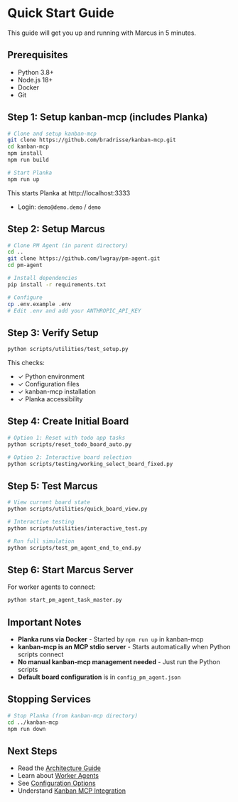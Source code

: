 # Quick Start Guide

This guide will get you up and running with Marcus in 5 minutes.

## Prerequisites

- Python 3.8+
- Node.js 18+
- Docker
- Git

## Step 1: Setup kanban-mcp (includes Planka)

```bash
# Clone and setup kanban-mcp
git clone https://github.com/bradrisse/kanban-mcp.git
cd kanban-mcp
npm install
npm run build

# Start Planka
npm run up
```

This starts Planka at http://localhost:3333
- Login: `demo@demo.demo` / `demo`

## Step 2: Setup Marcus

```bash
# Clone PM Agent (in parent directory)
cd ..
git clone https://github.com/lwgray/pm-agent.git
cd pm-agent

# Install dependencies
pip install -r requirements.txt

# Configure
cp .env.example .env
# Edit .env and add your ANTHROPIC_API_KEY
```

## Step 3: Verify Setup

```bash
python scripts/utilities/test_setup.py
```

This checks:
- ✓ Python environment
- ✓ Configuration files
- ✓ kanban-mcp installation
- ✓ Planka accessibility

## Step 4: Create Initial Board

```bash
# Option 1: Reset with todo app tasks
python scripts/reset_todo_board_auto.py

# Option 2: Interactive board selection
python scripts/testing/working_select_board_fixed.py
```

## Step 5: Test Marcus

```bash
# View current board state
python scripts/utilities/quick_board_view.py

# Interactive testing
python scripts/utilities/interactive_test.py

# Run full simulation
python scripts/test_pm_agent_end_to_end.py
```

## Step 6: Start Marcus Server

For worker agents to connect:

```bash
python start_pm_agent_task_master.py
```

## Important Notes

- **Planka runs via Docker** - Started by `npm run up` in kanban-mcp
- **kanban-mcp is an MCP stdio server** - Starts automatically when Python scripts connect
- **No manual kanban-mcp management needed** - Just run the Python scripts
- **Default board configuration** is in `config_pm_agent.json`

## Stopping Services

```bash
# Stop Planka (from kanban-mcp directory)
cd ../kanban-mcp
npm run down
```

## Next Steps

- Read the [Architecture Guide](architecture.md)
- Learn about [Worker Agents](worker-agents.md)
- See [Configuration Options](configuration.md)
- Understand [Kanban MCP Integration](kanban-mcp-integration.md)